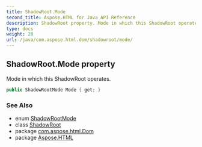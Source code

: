 ```yaml
---
title: ShadowRoot.Mode
second_title: Aspose.HTML for Java API Reference
description: ShadowRoot property. Mode in which this ShadowRoot operates
type: docs
weight: 20
url: /java/com.aspose.html.dom/shadowroot/mode/
---
```

## ShadowRoot.Mode property

Mode in which this ShadowRoot operates.

```java
public ShadowRootMode Mode { get; }
```

### See Also

* enum [ShadowRootMode](../../shadowrootmode/)
* class [ShadowRoot](../)
* package [com.aspose.html.Dom](../../shadowroot/)
* package [Aspose.HTML](../../../)
